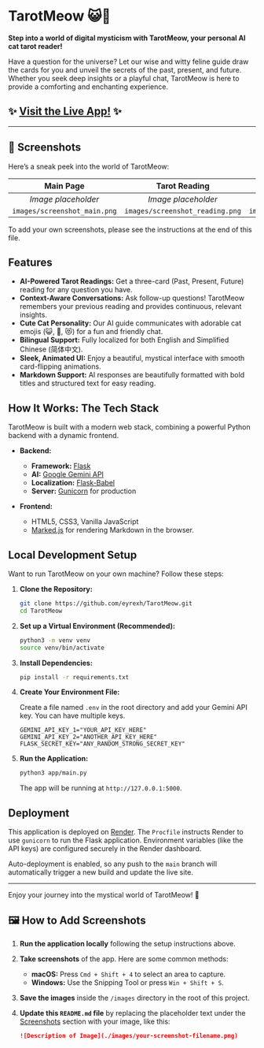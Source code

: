 # TarotMeow 😺🔮

**Step into a world of digital mysticism with TarotMeow, your personal AI cat tarot reader!**

Have a question for the universe? Let our wise and witty feline guide draw the cards for you and unveil the secrets of the past, present, and future. Whether you seek deep insights or a playful chat, TarotMeow is here to provide a comforting and enchanting experience.

## ✨ [**Visit the Live App!**](https://tarotmeow.onrender.com) ✨

---

## 📸 Screenshots

Here’s a sneak peek into the world of TarotMeow:

| Main Page | Tarot Reading | Follow-up Chat |
| :---: | :---: | :---: |
| *Image placeholder* | *Image placeholder* | *Image placeholder* |
| `images/screenshot_main.png` | `images/screenshot_reading.png` | `images/screenshot_chat.png` |

To add your own screenshots, please see the instructions at the end of this file.

## Features

* **AI-Powered Tarot Readings:** Get a three-card (Past, Present, Future) reading for any question you have.
* **Context-Aware Conversations:** Ask follow-up questions! TarotMeow remembers your previous reading and provides continuous, relevant insights.
* **Cute Cat Personality:** Our AI guide communicates with adorable cat emojis (😺, 🐾, 😻) for a fun and friendly chat.
* **Bilingual Support:** Fully localized for both English and Simplified Chinese (简体中文).
* **Sleek, Animated UI:** Enjoy a beautiful, mystical interface with smooth card-flipping animations.
* **Markdown Support:** AI responses are beautifully formatted with bold titles and structured text for easy reading.

## How It Works: The Tech Stack

TarotMeow is built with a modern web stack, combining a powerful Python backend with a dynamic frontend.

* **Backend:**
  * **Framework:** [Flask](https://flask.palletsprojects.com/)
  * **AI:** [Google Gemini API](https://ai.google.dev/)
  * **Localization:** [Flask-Babel](https://python-babel.github.io/flask-babel/)
  * **Server:** [Gunicorn](https://gunicorn.org/) for production

* **Frontend:**
  * HTML5, CSS3, Vanilla JavaScript
  * [Marked.js](https://marked.js.org/) for rendering Markdown in the browser.

## Local Development Setup

Want to run TarotMeow on your own machine? Follow these steps:

1. **Clone the Repository:**

   ```bash
   git clone https://github.com/eyrexh/TarotMeow.git
   cd TarotMeow
   ```

2. **Set up a Virtual Environment (Recommended):**

   ```bash
   python3 -m venv venv
   source venv/bin/activate
   ```

3. **Install Dependencies:**

   ```bash
   pip install -r requirements.txt
   ```

4. **Create Your Environment File:**

   Create a file named `.env` in the root directory and add your Gemini API key. You can have multiple keys.

   ```dotenv
   GEMINI_API_KEY_1="YOUR_API_KEY_HERE"
   GEMINI_API_KEY_2="ANOTHER_API_KEY_HERE"
   FLASK_SECRET_KEY="ANY_RANDOM_STRONG_SECRET_KEY"
   ```

5. **Run the Application:**

   ```bash
   python3 app/main.py
   ```

   The app will be running at `http://127.0.0.1:5000`.

## Deployment

This application is deployed on [Render](https://render.com/). The `Procfile` instructs Render to use `gunicorn` to run the Flask application. Environment variables (like the API keys) are configured securely in the Render dashboard.

Auto-deployment is enabled, so any push to the `main` branch will automatically trigger a new build and update the live site.

---

Enjoy your journey into the mystical world of TarotMeow! 🐾

## 🖼️ How to Add Screenshots

1. **Run the application locally** following the setup instructions above.
2. **Take screenshots** of the app. Here are some common methods:
   * **macOS:** Press `Cmd + Shift + 4` to select an area to capture.
   * **Windows:** Use the Snipping Tool or press `Win + Shift + S`.
3. **Save the images** inside the `/images` directory in the root of this project.
4. **Update this `README.md` file** by replacing the placeholder text under the [Screenshots](#-screenshots) section with your image, like this:

    ```markdown
    ![Description of Image](./images/your-screenshot-filename.png)
    ```
